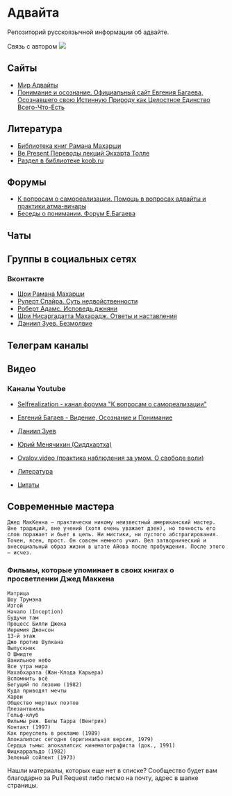 # Адвайта
Репозиторий русскоязычной информации об адвайте.

Связь с автором <img src="https://img.shields.io/badge/mkuligin%40-gmail.com-brightgreen" border="0">

## Сайты
+ [Мир Адвайты](http://advaitaworld.com/)
+ [Понимание и осознание. Официальный сайт Евгения Багаева, Осознавшего свою Истинную Природу как Целостное Единство Всего-Что-Есть](http://www.ponimanie.net/)


## Литература
+ [Библиотека книг Рамана Махарши](http://ramana.ru/books/index.html)
+ [Be Present Переводы лекций Экхарта Толле](https://sites.google.com/site/bepresent44/home)
+ [Раздел в библиотеке koob.ru](https://www.koob.ru/antireflection/)


## Форумы
+ [ К вопросам о самореализации. Помощь в вопросах адвайты и практики атма-вичары](http://selfrealization.info/threads/%D0%9E%D0%B1%D1%80%D0%B0%D1%89%D0%B5%D0%BD%D0%B8%D0%B5-%D0%BA-%D0%B3%D0%BE%D1%81%D1%82%D1%8F%D0%BC-%D0%BD%D0%B0%D1%88%D0%B5%D0%B3%D0%BE-%D1%84%D0%BE%D1%80%D1%83%D0%BC%D0%B0.1046/)
+ [Беседы о понимании. Форум Е.Багаева](http://www.ponimanie.net/forum/)


## Чаты


## Группы в социальных сетях
### Вконтакте
+ [Шри Рамана Махарши](https://vk.com/shri_ramana)
+ [Руперт Спайра. Суть недвойственности](https://vk.com/public_rupert_spira)
+ [Роберт Адамс. Исповедь джняни](https://vk.com/mtmind)
+ [Шри Нисаргадатта Махарадж. Ответы и наставления](https://vk.com/nisargadattamaharaj)
+ [Даниил Зуев. Безмолвие](https://vk.com/danielzuev_bezmolvie)


## Телеграм каналы


## Видео
### Каналы Youtube
+ [Selfrealization - канал форума "К вопросам о самореализации"](https://www.youtube.com/channel/UCPrggD4EDi8I76pBusBlJww)
+ [Евгений Багаев - Видение, Осознание и Понимание](https://www.youtube.com/user/ponimanie/)
+ [Даниил Зуев](https://www.youtube.com/c/DanZuev/)
+ [Юрий Менячихин (Сиддхартха)](https://www.youtube.com/c/sidhintube/)
+ [Ovalov.video (практика наблюдения за умом. О свободе воли)](https://www.youtube.com/channel/UCFDNIkcERwUiptob6IkSb9g)

 

+ [Литература](https://github.com/helix4d/advita-ru/blob/master/list_of_references)
+ [Цитаты](https://github.com/helix4d/advita-ru/blob/master/quotes.md)

## Современные мастера
```Джед МакКенна — практически никому неизвестный американский мастер. Вне традиций, вне учений (хотя очень уважает дзен), но точность его слов поражает и бьет в цель. Ни мистики, ни пустого абстрагирования. Точен, ясен, прост. Он совсем немного учил. Вел затворнический и внесоциальный образ жизни в штате Айова после пробуждения. После этого — исчез.```

### Фильмы, которые упоминает в своих книгах о просветлении Джед Маккена
```
Матрица
Шоу Трумэна
Изгой
Начало (Inception)
Будучи там
Процесс Билли Джека
Иеремия Джонсон
13-й этаж
Джо против Вулкана
Выпускник
О Шмидте
Ванильное небо
Все утра мира
Махабхарата (Жан-Клода Карьера)
Вспомнить всё
Бегущий по лезвию (1982)
Куда приводят мечты
Харви
Общество мертвых поэтов
Плезантвилль
Гольф-клуб
Фильмы реж. Белы Тарра (Венгрия)
Контакт (1997)
Как преуспеть в рекламе (1989)
Апокалипсис сегодня (оригинальная версия, 1979)
Сердца тьмы: апокалипсис кинематографиста (док., 1991)
Фицкарральдо (1982)
Зеленый сойлент (1973)
```


<a name="1head">Нашли материалы, которых еще нет в списке? Сообщество будет вам благодарно за Pull Request либо писмо на почту, адрес в шапке страницы. </a>


